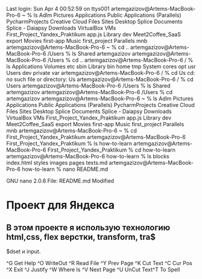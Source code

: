 Last login: Sun Apr  4 00:52:59 on ttys001
artemgazizov@Artems-MacBook-Pro-6 ~ % ls
Adlm				Pictures
Applications			Public
Applications (Parallels)	PycharmProjects
Creative Cloud Files		Sites
Desktop				Splice
Documents			Splice - Daiapsy
Downloads			VirtualBox VMs
First_Project_Yandex_Praktikum	app.js
Library				dev
Meet2Coffee_SaaS		export
Movies				first-app
Music				first_project
Parallels			mnb
artemgazizov@Artems-MacBook-Pro-6 ~ % cd .. 
artemgazizov@Artems-MacBook-Pro-6 /Users % ls
Shared		artemgazizov
artemgazizov@Artems-MacBook-Pro-6 /Users % cd ..
artemgazizov@Artems-MacBook-Pro-6 / % ls
Applications	Volumes		etc		sbin
Library		bin		home		tmp
System		cores		opt		usr
Users		dev		private		var
artemgazizov@Artems-MacBook-Pro-6 / % cd Us
cd: no such file or directory: Us
artemgazizov@Artems-MacBook-Pro-6 / % cd Users 
artemgazizov@Artems-MacBook-Pro-6 /Users % ls
Shared		artemgazizov
artemgazizov@Artems-MacBook-Pro-6 /Users % cd artemgazizov 
artemgazizov@Artems-MacBook-Pro-6 ~ % ls
Adlm				Pictures
Applications			Public
Applications (Parallels)	PycharmProjects
Creative Cloud Files		Sites
Desktop				Splice
Documents			Splice - Daiapsy
Downloads			VirtualBox VMs
First_Project_Yandex_Praktikum	app.js
Library				dev
Meet2Coffee_SaaS		export
Movies				first-app
Music				first_project
Parallels			mnb
artemgazizov@Artems-MacBook-Pro-6 ~ % cd First_Project_Yandex_Praktikum 
artemgazizov@Artems-MacBook-Pro-6 First_Project_Yandex_Praktikum % ls
how-to-learn
artemgazizov@Artems-MacBook-Pro-6 First_Project_Yandex_Praktikum % cd how-to-learn
artemgazizov@Artems-MacBook-Pro-6 how-to-learn % ls
blocks		index.html	styles
images		pages		texts.md
artemgazizov@Artems-MacBook-Pro-6 how-to-learn % nano README.md

  GNU nano 2.0.6              File: README.md                         Modified  

# Проект для Яндекса
## В этом проекте я использую технологию html,css, flex верстки, transform, tra$
$dset и input.

















^G Get Help  ^O WriteOut  ^R Read File ^Y Prev Page ^K Cut Text  ^C Cur Pos
^X Exit      ^J Justify   ^W Where Is  ^V Next Page ^U UnCut Text^T To Spell
